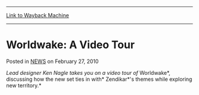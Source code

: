 
---
[Link to Wayback Machine](https://web.archive.org/web/20220811120031/https://magic.wizards.com/en/articles/archive/worldwake-video-tour-2010-02-06)

[_metadata_:description]:- "Lead designer Ken Nagle takes you on a video tour of Worldwake, discussing how the new set ties in with Zendikar's themes while exploring new territory."
[_metadata_:generator]:- "Drupal 7 (http://drupal.org)"
[_metadata_:node]:- "290336"
[_metadata_:path_date]:- "2010-02-06"
[_metadata_:publish_date]:- "2010-02-27"
[_metadata_:source]:- "div-main-content"
[_metadata_:title]:- "Worldwake: A Video Tour"
[_metadata_:wayback_capture_timestamp]:- "2022-08-11 12:00:31"
[_metadata_:wayback_raw_url]:- "https://web.archive.org/web/20220811120031id_/https://magic.wizards.com/en/articles/archive/worldwake-video-tour-2010-02-06"
[_metadata_:wayback_url]:- "https://magic.wizards.com/en/articles/archive/worldwake-video-tour-2010-02-06"
---


Worldwake: A Video Tour
=======================



 Posted in [NEWS](/en/articles)
 on February 27, 2010 










*Lead designer Ken Nagle takes you on a video tour of* Worldwake*, discussing how the new set ties in with* Zendikar*'s themes while exploring new territory.*









